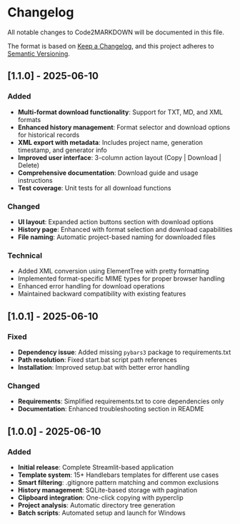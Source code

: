 # Changelog

All notable changes to Code2MARKDOWN will be documented in this file.

The format is based on [Keep a Changelog](https://keepachangelog.com/en/1.0.0/),
and this project adheres to [Semantic Versioning](https://semver.org/spec/v2.0.0.html).

## [1.1.0] - 2025-06-10

### Added
- **Multi-format download functionality**: Support for TXT, MD, and XML formats
- **Enhanced history management**: Format selector and download options for historical records
- **XML export with metadata**: Includes project name, generation timestamp, and generator info
- **Improved user interface**: 3-column action layout (Copy | Download | Delete)
- **Comprehensive documentation**: Download guide and usage instructions
- **Test coverage**: Unit tests for all download functions

### Changed
- **UI layout**: Expanded action buttons section with download options
- **History page**: Enhanced with format selection and download capabilities
- **File naming**: Automatic project-based naming for downloaded files

### Technical
- Added XML conversion using ElementTree with pretty formatting
- Implemented format-specific MIME types for proper browser handling
- Enhanced error handling for download operations
- Maintained backward compatibility with existing features

## [1.0.1] - 2025-06-10

### Fixed
- **Dependency issue**: Added missing `pybars3` package to requirements.txt
- **Path resolution**: Fixed start.bat script path references
- **Installation**: Improved setup.bat with better error handling

### Changed
- **Requirements**: Simplified requirements.txt to core dependencies only
- **Documentation**: Enhanced troubleshooting section in README

## [1.0.0] - 2025-06-10

### Added
- **Initial release**: Complete Streamlit-based application
- **Template system**: 15+ Handlebars templates for different use cases
- **Smart filtering**: .gitignore pattern matching and common exclusions
- **History management**: SQLite-based storage with pagination
- **Clipboard integration**: One-click copying with pyperclip
- **Project analysis**: Automatic directory tree generation
- **Batch scripts**: Automated setup and launch for Windows
